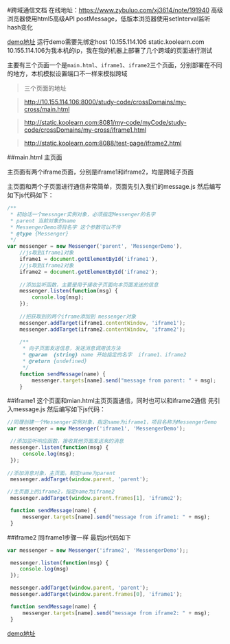 #跨域通信文档
在线地址：https://www.zybuluo.com/xj3614/note/191940
高级浏览器使用html5高级API postMessage，低版本浏览器使用setInterval监听hash变化

[demo地址](http://10.155.114.106:8000/study-code/crossDomains/my-cross/main.html)
运行demo需要先绑定host 10.155.114.106 static.koolearn.com
10.155.114.106为我本机的ip，我在我的机器上部署了几个跨域的页面进行测试

主要有三个页面一个是`main.html`、`iframe1`、`iframe2`三个页面，分别部署在不同的地方，本机模拟设置端口不一样来模拟跨域

>三个页面的地址

>http://10.155.114.106:8000/study-code/crossDomains/my-cross/main.html

>http://static.koolearn.com:8081/my-code/myCode/study-code/crossDomains/my-cross/iframe1.html

>http://static.koolearn.com:8088/test-page/iframe2.html

##main.html 主页面

主页面有两个iframe页面，分别是iframe1和iframe2，均是跨域子页面

主页面和两个子页面进行通信非常简单，页面先引入我们的message.js
然后编写如下js代码如下：

```js
/**
 * 初始话一个messnger实例对象，必须指定Messenger的名字
 * parent 当前对象的name
 * MessengerDemo项目名字 这个参数可以不传
 * @type {Messenger}
 */
var messenger = new Messenger('parent', 'MessengerDemo'),
    //js取到iframe1对象
    iframe1 = document.getElementById('iframe1'),
    //js取到iframe2对象
    iframe2 = document.getElementById('iframe2');
    
    //添加监听函数，主要是用于接收子页面向本页面发送的信息
    messenger.listen(function(msg) {
        console.log(msg);
    });
    
    //把获取到的两个iframe添加到 messenger对象
    messenger.addTarget(iframe1.contentWindow, 'iframe1');
    messenger.addTarget(iframe2.contentWindow, 'iframe2');
    
    /**
     * 向子页面发送信息，发送消息调用该方法
     * @param  {string} name 开始指定的名字  iframe1、iframe2
     * @return {undefined} 
     */
    function sendMessage(name) {
        messenger.targets[name].send("message from parent: " + msg);
    }

```

##iframe1 
这个页面和mian.html主页页面通信，同时也可以和iframe2通信
先引入message.js
然后编写如下js代码：

```js
//同理创建一个Messenger实例对象，指定name为iframe1，项目名称为MessengerDemo
var messenger = new Messenger('iframe1', 'MessengerDemo');

 //添加监听响应函数，接收其他页面发送来的消息
 messenger.listen(function(msg) {
     console.log(msg);
 });
    
//添加消息对象，主页面。制定name为parent
 messenger.addTarget(window.parent, 'parent');

//主页面上的iframe2，指定name为iframe2
 messenger.addTarget(window.parent.frames[1], 'iframe2');

 function sendMessage(name) {
     messenger.targets[name].send("message from iframe1: " + msg);
 }
```


##iframe2
同iframe1步骤一样
最后js代码如下

```js
var messenger = new Messenger('iframe2', 'MessengerDemo');;

 messenger.listen(function(msg) {
    console.log(msg)
 });

 messenger.addTarget(window.parent, 'parent');
 messenger.addTarget(window.parent.frames[0], 'iframe1');

 function sendMessage(name) {
     messenger.targets[name].send("message from iframe2: " + msg);
 }
```

[demo地址](http://10.155.114.106:8000/study-code/crossDomains/my-cross/main.html)
